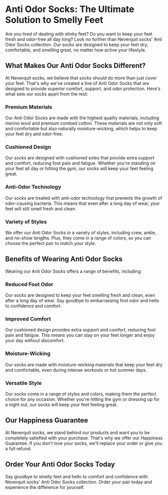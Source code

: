 # Anti Odor Socks: The Ultimate Solution to Smelly Feet

Are you tired of dealing with stinky feet? Do you want to keep your feet fresh and odor-free all day long? Look no further than Neverquit socks' Anti Odor Socks collection. Our socks are designed to keep your feet dry, comfortable, and smelling great, no matter how active your lifestyle.

## What Makes Our Anti Odor Socks Different?

At Neverquit socks, we believe that socks should do more than just cover your feet. That's why we've created a line of Anti Odor Socks that are designed to provide superior comfort, support, and odor protection. Here's what sets our socks apart from the rest:

### Premium Materials

Our Anti Odor Socks are made with the highest quality materials, including merino wool and premium combed cotton. These materials are not only soft and comfortable but also naturally moisture-wicking, which helps to keep your feet dry and odor-free.

### Cushioned Design

Our socks are designed with cushioned soles that provide extra support and comfort, reducing foot pain and fatigue. Whether you're standing on your feet all day or hitting the gym, our socks will keep your feet feeling great.

### Anti-Odor Technology

Our socks are treated with anti-odor technology that prevents the growth of odor-causing bacteria. This means that even after a long day of wear, your feet will still smell fresh and clean.

### Variety of Styles

We offer our Anti Odor Socks in a variety of styles, including crew, ankle, and no-show lengths. Plus, they come in a range of colors, so you can choose the perfect pair to match your style.

## Benefits of Wearing Anti Odor Socks

Wearing our Anti Odor Socks offers a range of benefits, including:

### Reduced Foot Odor

Our socks are designed to keep your feet smelling fresh and clean, even after a long day of wear. Say goodbye to embarrassing foot odor and hello to confidence and comfort.

### Improved Comfort

Our cushioned design provides extra support and comfort, reducing foot pain and fatigue. This means you can stay on your feet longer and enjoy your day without discomfort.

### Moisture-Wicking

Our socks are made with moisture-wicking materials that keep your feet dry and comfortable, even during intense workouts or hot summer days.

### Versatile Style

Our socks come in a range of styles and colors, making them the perfect choice for any occasion. Whether you're hitting the gym or dressing up for a night out, our socks will keep your feet feeling great.

## Our Happiness Guarantee

At Neverquit socks, we stand behind our products and want you to be completely satisfied with your purchase. That's why we offer our Happiness Guarantee. If you don't love your socks, we'll replace your order or give you a full refund.

## Order Your Anti Odor Socks Today

Say goodbye to smelly feet and hello to comfort and confidence with Neverquit socks' Anti Odor Socks collection. Order your pair today and experience the difference for yourself.